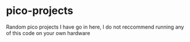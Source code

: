 # pico-projects
Random pico projects I have go in here, I do not reccommend running any of this code on your own hardware
